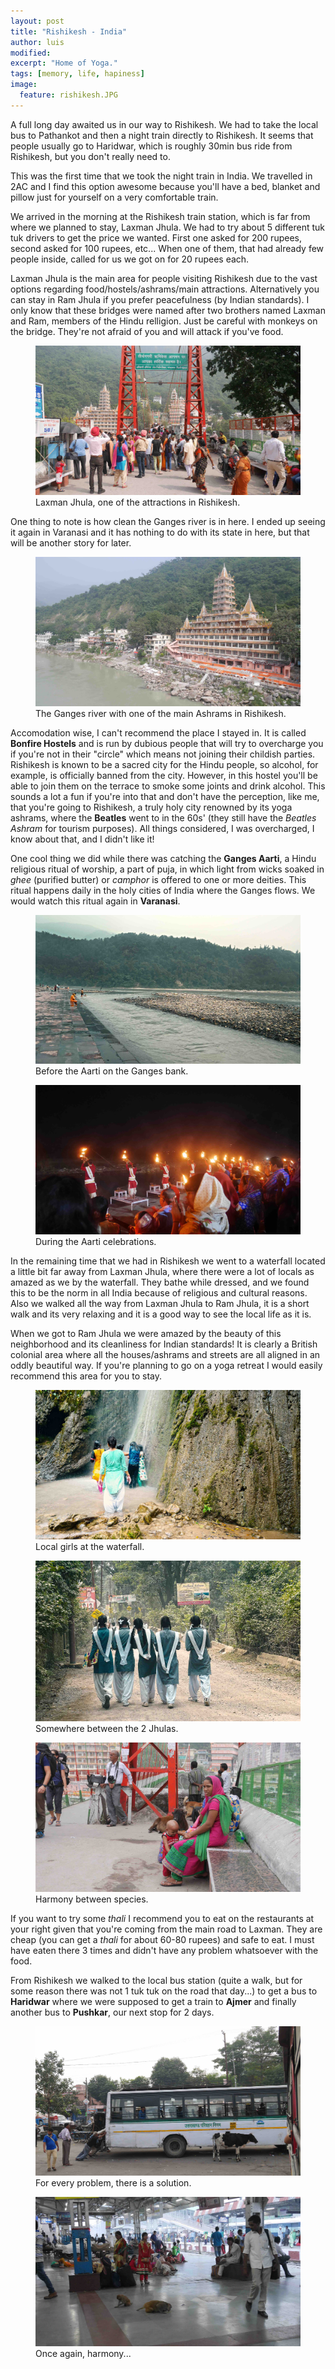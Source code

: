 ```yaml
---
layout: post
title: "Rishikesh - India"
author: luis
modified:
excerpt: "Home of Yoga."
tags: [memory, life, hapiness]
image:
  feature: rishikesh.JPG
---
```


A full long day awaited us in our way to Rishikesh. We had to take the local bus to Pathankot and then a night train directly to Rishikesh. It seems that people usually go to Haridwar, which is roughly 30min bus ride from Rishikesh, but you don't really need to.

This was the first time that we took the night train in India. We travelled in 2AC and I find this option awesome because you'll have a bed, blanket and pillow just for yourself on a very comfortable train.

We arrived in the morning at the Rishikesh train station, which is far from where we planned to stay, Laxman Jhula. We had to try about 5 different tuk tuk drivers to get the price we wanted. First one asked for 200 rupees, second asked for 100 rupees, etc... When one of them, that had already few people inside, called for us we got on for 20 rupees each.

Laxman Jhula is the main area for people visiting Rishikesh due to the vast options regarding food/hostels/ashrams/main attractions. Alternatively you can stay in Ram Jhula if you prefer peacefulness (by Indian standards). I only know that these bridges were named after two brothers named Laxman and Ram, members of the Hindu relligion. Just be careful with monkeys on the bridge. They're not afraid of you and will attack if you've food.

<figure>
	<a href="../images/india/Rishikesh/rishikesh1.JPG"><img src="../images/india/Rishikesh/rishikesh1.JPG"></a>
	<figcaption>Laxman Jhula, one of the attractions in Rishikesh.</figcaption>
</figure>

One thing to note is how clean the Ganges river is in here. I ended up seeing it again in Varanasi and it has nothing to do with its state in here, but that will be another story for later.

<figure>
	<a href="../images/india/Rishikesh/rishikesh2.JPG"><img src="../images/india/Rishikesh/rishikesh2.JPG"></a>
	<figcaption>The Ganges river with one of the main Ashrams in Rishikesh.</figcaption>
</figure>

Accomodation wise, I can't recommend the place I stayed in. It is called <b>Bonfire Hostels</b> and is run by dubious people that will try to overcharge you if you're not in their "circle" which means not joining their childish parties. Rishikesh is known to be a sacred city for the Hindu people, so alcohol, for example, is officially banned from the city. However, in this hostel you'll be able to join them on the terrace to smoke some joints and drink alcohol. This sounds a lot a fun if you're into that and don't have the perception, like me, that you're going to Rishikesh, a truly holy city renowned by its yoga ashrams, where the <b>Beatles</b> went to in the 60s' (they still have the <i>Beatles Ashram</i> for tourism purposes). All things considered, I was overcharged, I know about that, and I didn't like it!

One cool thing we did while there was catching the <b>Ganges Aarti</b>, a Hindu religious ritual of worship, a part of puja, in which light from wicks soaked in <i>ghee</i> (purified butter) or <i>camphor</i> is offered to one or more deities. This ritual happens daily in the holy cities of India where the Ganges flows. We would watch this ritual again in <b>Varanasi</b>.

<figure>
	<a href="../images/india/Rishikesh/rishikesh3.JPG"><img src="../images/india/Rishikesh/rishikesh3.JPG"></a>
	<figcaption>Before the Aarti on the Ganges bank.</figcaption>
</figure>

<figure>
	<a href="../images/india/Rishikesh/rishikesh4.JPG"><img src="../images/india/Rishikesh/rishikesh4.JPG"></a>
	<figcaption>During the Aarti celebrations.</figcaption>
</figure>

In the remaining time that we had in Rishikesh we went to a waterfall located a little bit far away from Laxman Jhula, where there were a lot of locals as amazed as we by the waterfall. They bathe while dressed, and we found this to be the norm in all India because of religious and cultural reasons. Also we walked all the way from Laxman Jhula to Ram Jhula, it is a short walk and its very relaxing and it is a good way to see the local life as it is.

When we got to Ram Jhula we were amazed by the beauty of this neighborhood and its cleanliness for Indian standards! It is clearly a British colonial area where all the houses/ashrams and streets are all aligned in an oddly beautiful way. If you're planning to go on a yoga retreat I would easily recommend this area for you to stay.

<figure>
	<a href="../images/india/Rishikesh/rishikesh5.JPG"><img src="../images/india/Rishikesh/rishikesh5.JPG"></a>
	<figcaption>Local girls at the waterfall.</figcaption>
</figure>

<figure>
	<a href="../images/india/Rishikesh/rishikesh6.JPG"><img src="../images/india/Rishikesh/rishikesh6.JPG"></a>
	<figcaption>Somewhere between the 2 Jhulas.</figcaption>
</figure>

<figure>
	<a href="../images/india/Rishikesh/rishikesh7.JPG"><img src="../images/india/Rishikesh/rishikesh7.JPG"></a>
	<figcaption>Harmony between species.</figcaption>
</figure>

If you want to try some <i>thali</i> I recommend you to eat on the restaurants at your right given that you're coming from the main road to Laxman. They are cheap (you can get a <i>thali</i> for about 60-80 rupees) and safe to eat. I must have eaten there 3 times and didn't have any problem whatsoever with the food.

From Rishikesh we walked to the local bus station (quite a walk, but for some reason there was not 1 tuk tuk on the road that day...) to get a bus to <b>Haridwar</b> where we were supposed to get a train to <b>Ajmer</b> and finally another bus to <b>Pushkar</b>, our next stop for 2 days.

<figure>
	<a href="../images/india/Rishikesh/rishikesh8.JPG"><img src="../images/india/Rishikesh/rishikesh8.JPG"></a>
	<figcaption>For every problem, there is a solution.</figcaption>
</figure>

<figure>
	<a href="../images/india/Rishikesh/rishikesh9.JPG"><img src="../images/india/Rishikesh/rishikesh9.JPG"></a>
	<figcaption>Once again, harmony...</figcaption>
</figure>
